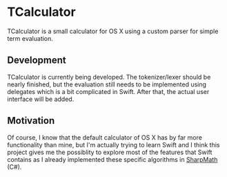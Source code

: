# TCalculator
TCalculator is a small calculator for OS X using a custom parser for simple term evaluation.

## Development
TCalculator is currently being developed. The tokenizer/lexer should be nearly finished, but the evaluation still needs to be implemented using delegates which is a bit complicated in Swift.
After that, the actual user interface will be added.

## Motivation
Of course, I know that the default calculator of OS X has by far more functionality than mine, but I'm actually trying to learn Swift and I think this project gives me the possiblity to explore most of the features that Swift contains as I already implemented these specific algorithms in [SharpMath](https://github.com/ProgTrade/SharpMath) (C#).
